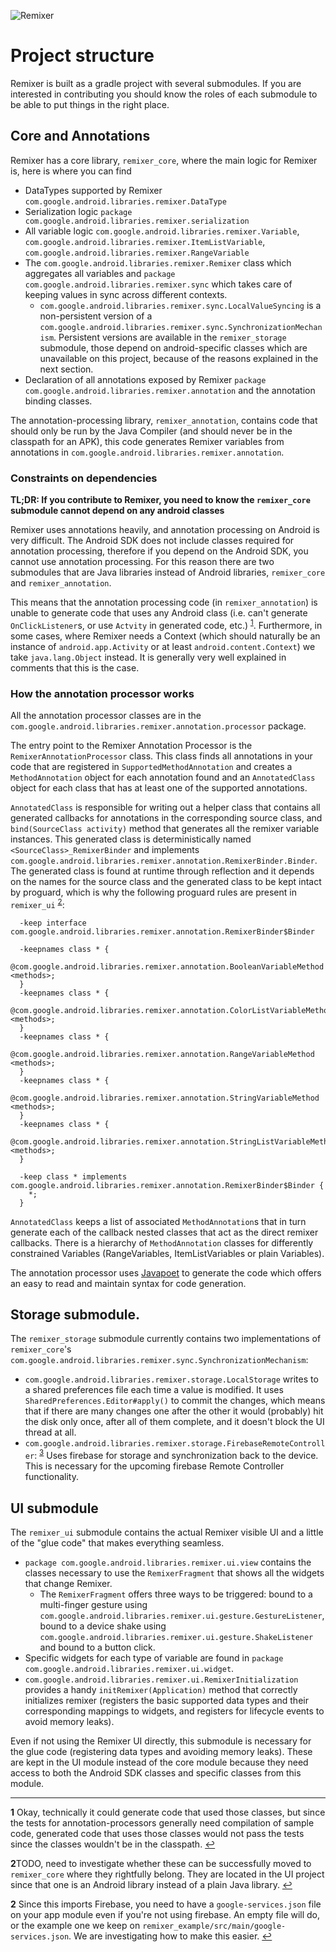 ![Remixer](https://cdn.rawgit.com/material-foundation/material-remixer/master/docs/assets/lockup_remixer_icon_horizontal_dark_small.svg)

# Project structure

Remixer is built as a gradle project with several submodules. If you are interested in contributing you should know the roles of each submodule to be able to put things in the right place.

## Core and Annotations

Remixer has a core library, `remixer_core`, where the main logic for Remixer is, here is where you can find
- DataTypes supported by Remixer `com.google.android.libraries.remixer.DataType`
- Serialization logic `package com.google.android.libraries.remixer.serialization`
- All variable logic `com.google.android.libraries.remixer.Variable`, `com.google.android.libraries.remixer.ItemListVariable`, `com.google.android.libraries.remixer.RangeVariable`
- The `com.google.android.libraries.remixer.Remixer` class which aggregates all variables and `package com.google.android.libraries.remixer.sync` which takes care of keeping values in sync across different contexts.
  - `com.google.android.libraries.remixer.sync.LocalValueSyncing` is a non-persistent version of a `com.google.android.libraries.remixer.sync.SynchronizationMechanism`. Persistent versions are available in the `remixer_storage` submodule, those depend on android-specific classes which are unavailable on this project, because of the reasons explained in the next section.
- Declaration of all annotations exposed by Remixer `package com.google.android.libraries.remixer.annotation` and the annotation binding classes.

The annotation-processing library, `remixer_annotation`, contains code that should only be run by the Java Compiler (and should never be in the classpath for an APK), this code generates Remixer variables from annotations in `com.google.android.libraries.remixer.annotation`.


### Constraints on dependencies

**TL;DR: If you contribute to Remixer, you need to know the `remixer_core` submodule cannot depend on any android classes**

Remixer uses annotations heavily, and annotation processing on Android is very difficult. The Android SDK does not include classes required for annotation processing, therefore if you depend on the Android SDK, you cannot use annotation processing. For this reason there are two submodules that are Java libraries instead of Android libraries, `remixer_core` and `remixer_annotation`.

This means that the annotation processing code (in `remixer_annotation`) is unable to generate code that uses any Android class (i.e. can't generate `OnClickListener`s, or use `Actvity` in generated code, etc.) <sup id="a1">[1](#f1)</sup>. Furthermore, in some cases, where Remixer needs a Context (which should naturally be an instance of `android.app.Activity` or at least `android.content.Context`) we take `java.lang.Object` instead. It is generally very well explained in comments that this is the case.


### How the annotation processor works

All the annotation processor classes are in the `com.google.android.libraries.remixer.annotation.processor` package.

The entry point to the Remixer Annotation Processor is the `RemixerAnnotationProcessor` class. This class finds all annotations in your code that are registered in `SupportedMethodAnnotation` and creates a `MethodAnnotation` object for each annotation found and an `AnnotatedClass` object for each class that has at least one of the supported annotations.

`AnnotatedClass` is responsible for writing out a helper class that contains all generated callbacks for annotations in the corresponding source class, and `bind(SourceClass activity)` method that generates all the remixer variable instances. This generated class is deterministically named `<SourceClass>_RemixerBinder` and implements `com.google.android.libraries.remixer.annotation.RemixerBinder.Binder`. The generated class is found at runtime through reflection and it depends on the names for the source class and the generated class to be kept intact by proguard, which is why the following proguard rules are present in `remixer_ui` <sup id="a2">[2](#f2)</sup>:
  
```
  -keep interface com.google.android.libraries.remixer.annotation.RemixerBinder$Binder

  -keepnames class * {
     @com.google.android.libraries.remixer.annotation.BooleanVariableMethod <methods>;
  }
  -keepnames class * {
     @com.google.android.libraries.remixer.annotation.ColorListVariableMethod <methods>;
  }
  -keepnames class * {
     @com.google.android.libraries.remixer.annotation.RangeVariableMethod <methods>;
  }
  -keepnames class * {
     @com.google.android.libraries.remixer.annotation.StringVariableMethod <methods>;
  }
  -keepnames class * {
     @com.google.android.libraries.remixer.annotation.StringListVariableMethod <methods>;
  }

  -keep class * implements com.google.android.libraries.remixer.annotation.RemixerBinder$Binder {
    *;
  }
```

`AnnotatedClass` keeps a list of associated `MethodAnnotation`s that in turn generate each of the callback nested classes that act as the direct remixer callbacks. There is a hierarchy of `MethodAnnotation` classes for differently constrained Variables (RangeVariables, ItemListVariables or plain Variables).

The annotation processor uses [Javapoet](https://github.com/square/javapoet) to generate the code which  offers an easy to read and maintain syntax for code generation.

## Storage submodule.

The `remixer_storage` submodule currently contains two implementations of `remixer_core`'s `com.google.android.libraries.remixer.sync.SynchronizationMechanism`:
- `com.google.android.libraries.remixer.storage.LocalStorage` writes to a shared preferences file each time a value is modified. It uses `SharedPreferences.Editor#apply()` to commit the changes, which means that if there are many changes one after the other it would (probably) hit the disk only once, after all of them complete, and it doesn't block the UI thread at all.
- `com.google.android.libraries.remixer.storage.FirebaseRemoteController`: <sup id="a3">[3](#f3)</sup> Uses firebase for storage and synchronization back to the device. This is necessary for the upcoming firebase Remote Controller functionality.

## UI submodule

The `remixer_ui` submodule contains the actual Remixer visible UI and a little of the "glue code" that makes everything seamless.
- `package com.google.android.libraries.remixer.ui.view` contains the classes necessary to use the `RemixerFragment` that shows all the widgets that change Remixer.
  - The `RemixerFragment` offers three ways to be triggered: bound to a multi-finger gesture using `com.google.android.libraries.remixer.ui.gesture.GestureListener`, bound to a device shake using `com.google.android.libraries.remixer.ui.gesture.ShakeListener` and bound to a button click.
- Specific widgets for each type of variable are found in `package com.google.android.libraries.remixer.ui.widget`.
- `com.google.android.libraries.remixer.ui.RemixerInitialization` provides a handy `initRemixer(Application)` method that correctly initializes remixer (registers the basic supported data types and their corresponding mappings to widgets, and registers for lifecycle events to avoid memory leaks).

Even if not using the Remixer UI directly, this submodule is necessary for the glue code (registering data types and avoiding memory leaks). These are kept in the UI module instead of the core module because they need access to both the Android SDK classes and specific classes from this module.

- - -

<b id="f1">1</b> Okay, technically it could generate code that used those classes, but since the tests for annotation-processors generally need compilation of sample code, generated code that uses those classes would not pass the tests since the classes wouldn't be in the classpath. [↩](#a1)

<b id="f2">2</b>TODO, need to investigate whether these can be successfully moved to `remixer_core` where they rightfully belong. They are located in the UI project since that one is an Android library instead of a plain Java library. [↩](#a2)

<b id="f2">2</b> Since this imports Firebase, you need to have a `google-services.json` file on your app module even if you're not using firebase. An empty file will do, or the example one we keep on `remixer_example/src/main/google-services.json`. We are investigating how to make this easier. [↩](#a2)
